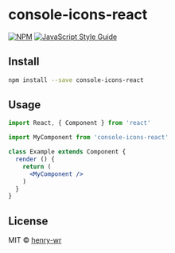 # console-icons-react

> 

[![NPM](https://img.shields.io/npm/v/console-icons-react.svg)](https://www.npmjs.com/package/console-icons-react) [![JavaScript Style Guide](https://img.shields.io/badge/code_style-standard-brightgreen.svg)](https://standardjs.com)

## Install

```bash
npm install --save console-icons-react
```

## Usage

```jsx
import React, { Component } from 'react'

import MyComponent from 'console-icons-react'

class Example extends Component {
  render () {
    return (
      <MyComponent />
    )
  }
}
```

## License

MIT © [henry-wr](https://github.com/henry-wr)
